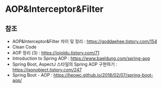 # AOP&Interceptor&Filter

## 참조
- AOP&Interceptor&Filter 차이 및 정리 : https://goddaehee.tistory.com/154
- Clean Code
- AOP 정리 (3) : https://jojoldu.tistory.com/71
- Introduction to Spring AOP : https://www.baeldung.com/spring-aop
- Spring Boot, AspectJ 스타일의 Spring AOP 구현하기 : https://jsonobject.tistory.com/247
- Spring Boot - AOP : https://heowc.github.io/2018/02/07/spring-boot-aop/